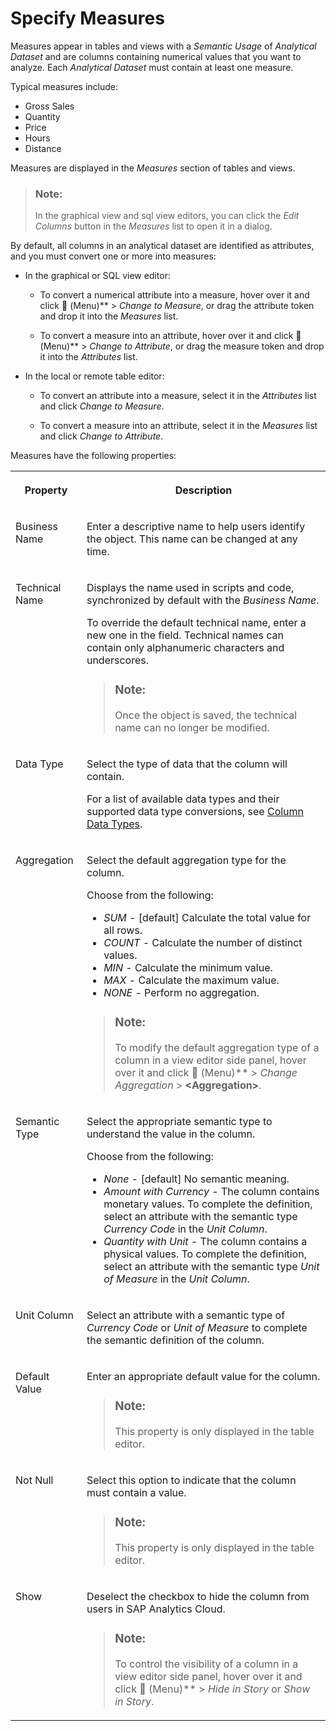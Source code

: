 <!-- loio33f7f291538a44a293a89f6f1cf1fa81 -->

<link rel="stylesheet" type="text/css" href="../css/sap-icons.css"/>

# Specify Measures

Measures appear in tables and views with a *Semantic Usage* of *Analytical Dataset* and are columns containing numerical values that you want to analyze. Each *Analytical Dataset* must contain at least one measure.

Typical measures include:

-   Gross Sales
-   Quantity
-   Price
-   Hours
-   Distance

Measures are displayed in the *Measures* section of tables and views.

> ### Note:  
> In the graphical view and sql view editors, you can click the *Edit Columns* button in the *Measures* list to open it in a dialog.

By default, all columns in an analytical dataset are identified as attributes, and you must convert one or more into measures:

-   In the graphical or SQL view editor:
    -   To convert a numerical attribute into a measure, hover over it and click <span class="FPA-icons"></span> \(Menu\)** \> *Change to Measure*, or drag the attribute token and drop it into the *Measures* list.

    -   To convert a measure into an attribute, hover over it and click <span class="FPA-icons"></span> \(Menu\)** \> *Change to Attribute*, or drag the measure token and drop it into the *Attributes* list.


-   In the local or remote table editor:
    -   To convert an attribute into a measure, select it in the *Attributes* list and click *Change to Measure*.

    -   To convert a measure into an attribute, select it in the *Measures* list and click *Change to Attribute*.



Measures have the following properties:


<table>
<tr>
<th valign="top">

Property



</th>
<th valign="top">

Description



</th>
</tr>
<tr>
<td valign="top">

 Business Name 



</td>
<td valign="top">

Enter a descriptive name to help users identify the object. This name can be changed at any time. 



</td>
</tr>
<tr>
<td valign="top">

 Technical Name 



</td>
<td valign="top">

Displays the name used in scripts and code, synchronized by default with the *Business Name*.

To override the default technical name, enter a new one in the field. Technical names can contain only alphanumeric characters and underscores.

> ### Note:  
> Once the object is saved, the technical name can no longer be modified.



</td>
</tr>
<tr>
<td valign="top">

Data Type



</td>
<td valign="top">

 Select the type of data that the column will contain. 

For a list of available data types and their supported data type conversions, see [Column Data Types](../Acquiring-and-Preparing-Data-in-the-Data-Builder/column-data-types-7b1dc6e.md).



</td>
</tr>
<tr>
<td valign="top">

Aggregation



</td>
<td valign="top">

 Select the default aggregation type for the column. 

Choose from the following:

-   *SUM* - \[default\] Calculate the total value for all rows.
-   *COUNT* - Calculate the number of distinct values.
-   *MIN* - Calculate the minimum value.
-   *MAX* - Calculate the maximum value.
-   *NONE* - Perform no aggregation.

> ### Note:  
> To modify the default aggregation type of a column in a view editor side panel, hover over it and click <span class="FPA-icons"></span> \(Menu\)** \> *Change Aggregation* \> **<Aggregation\>**.



</td>
</tr>
<tr>
<td valign="top">

Semantic Type



</td>
<td valign="top">

 Select the appropriate semantic type to understand the value in the column. 

Choose from the following:

-   *None* - \[default\] No semantic meaning.
-   *Amount with Currency* - The column contains monetary values. To complete the definition, select an attribute with the semantic type *Currency Code* in the *Unit Column*.
-   *Quantity with Unit* - The column contains a physical values. To complete the definition, select an attribute with the semantic type *Unit of Measure* in the *Unit Column*.



</td>
</tr>
<tr>
<td valign="top">

Unit Column



</td>
<td valign="top">

 Select an attribute with a semantic type of *Currency Code* or *Unit of Measure* to complete the semantic definition of the column. 



</td>
</tr>
<tr>
<td valign="top">

Default Value



</td>
<td valign="top">

 Enter an appropriate default value for the column. 

> ### Note:  
> This property is only displayed in the table editor.



</td>
</tr>
<tr>
<td valign="top">

Not Null



</td>
<td valign="top">

 Select this option to indicate that the column must contain a value. 

> ### Note:  
> This property is only displayed in the table editor.



</td>
</tr>
<tr>
<td valign="top">

Show



</td>
<td valign="top">

 Deselect the checkbox to hide the column from users in SAP Analytics Cloud. 

> ### Note:  
> To control the visibility of a column in a view editor side panel, hover over it and click <span class="FPA-icons"></span> \(Menu\)** \> *Hide in Story* or *Show in Story*.



</td>
</tr>
</table>

